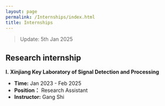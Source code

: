 ```yaml
---
layout: page
permalink: /Internships/index.html
title: Internships
---
```


> Update: 5th Jan 2025

## Research internship
**I.** **Xinjiang Key Laboratory of Signal Detection and Processing**

- **Time:** Jan 2023 - Feb 2025
- **Position：** Research Assistant
- **Instructor:** Gang Shi

  


  
